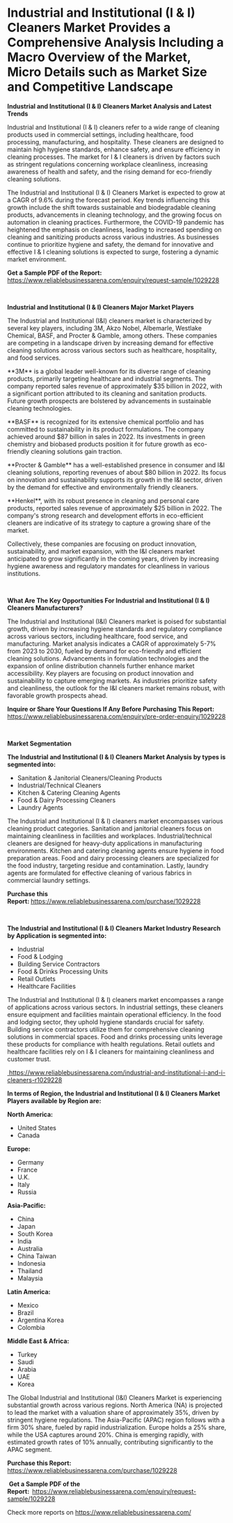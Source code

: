 <p><h1>Industrial and Institutional (I & I) Cleaners Market Provides a Comprehensive Analysis Including a Macro Overview of the Market, Micro Details such as Market Size and Competitive Landscape</h1></p><p><strong>Industrial and Institutional (I & I) Cleaners Market Analysis and Latest Trends</strong></p>
<p><p>Industrial and Institutional (I & I) cleaners refer to a wide range of cleaning products used in commercial settings, including healthcare, food processing, manufacturing, and hospitality. These cleaners are designed to maintain high hygiene standards, enhance safety, and ensure efficiency in cleaning processes. The market for I & I cleaners is driven by factors such as stringent regulations concerning workplace cleanliness, increasing awareness of health and safety, and the rising demand for eco-friendly cleaning solutions.</p><p>The Industrial and Institutional (I & I) Cleaners Market is expected to grow at a CAGR of 9.6% during the forecast period. Key trends influencing this growth include the shift towards sustainable and biodegradable cleaning products, advancements in cleaning technology, and the growing focus on automation in cleaning practices. Furthermore, the COVID-19 pandemic has heightened the emphasis on cleanliness, leading to increased spending on cleaning and sanitizing products across various industries. As businesses continue to prioritize hygiene and safety, the demand for innovative and effective I & I cleaning solutions is expected to surge, fostering a dynamic market environment.</p></p>
<p><strong>Get a Sample PDF of the Report:&nbsp;</strong> <a href="https://www.reliablebusinessarena.com/enquiry/request-sample/1029228?utm_campaign=2746&utm_medium=2&utm_source=Github&utm_content=ia&utm_term=21032025&utm_id=industrial-and-institutional-i-i-cleaners">https://www.reliablebusinessarena.com/enquiry/request-sample/1029228</a></p>
<p>&nbsp;</p>
<p><strong>Industrial and Institutional (I & I) Cleaners Major Market Players</strong></p>
<p><p>The Industrial and Institutional (I&I) cleaners market is characterized by several key players, including 3M, Akzo Nobel, Albemarle, Westlake Chemical, BASF, and Procter & Gamble, among others. These companies are competing in a landscape driven by increasing demand for effective cleaning solutions across various sectors such as healthcare, hospitality, and food services.</p><p>**3M** is a global leader well-known for its diverse range of cleaning products, primarily targeting healthcare and industrial segments. The company reported sales revenue of approximately $35 billion in 2022, with a significant portion attributed to its cleaning and sanitation products. Future growth prospects are bolstered by advancements in sustainable cleaning technologies.</p><p>**BASF** is recognized for its extensive chemical portfolio and has committed to sustainability in its product formulations. The company achieved around $87 billion in sales in 2022. Its investments in green chemistry and biobased products position it for future growth as eco-friendly cleaning solutions gain traction.</p><p>**Procter & Gamble** has a well-established presence in consumer and I&I cleaning solutions, reporting revenues of about $80 billion in 2022. Its focus on innovation and sustainability supports its growth in the I&I sector, driven by the demand for effective and environmentally friendly cleaners.</p><p>**Henkel**, with its robust presence in cleaning and personal care products, reported sales revenue of approximately $25 billion in 2022. The company's strong research and development efforts in eco-efficient cleaners are indicative of its strategy to capture a growing share of the market.</p><p>Collectively, these companies are focusing on product innovation, sustainability, and market expansion, with the I&I cleaners market anticipated to grow significantly in the coming years, driven by increasing hygiene awareness and regulatory mandates for cleanliness in various institutions.</p></p>
<p>&nbsp;</p>
<p><strong>What Are The Key Opportunities For Industrial and Institutional (I & I) Cleaners Manufacturers?</strong></p>
<p><p>The Industrial and Institutional (I&I) Cleaners market is poised for substantial growth, driven by increasing hygiene standards and regulatory compliance across various sectors, including healthcare, food service, and manufacturing. Market analysis indicates a CAGR of approximately 5-7% from 2023 to 2030, fueled by demand for eco-friendly and efficient cleaning solutions. Advancements in formulation technologies and the expansion of online distribution channels further enhance market accessibility. Key players are focusing on product innovation and sustainability to capture emerging markets. As industries prioritize safety and cleanliness, the outlook for the I&I cleaners market remains robust, with favorable growth prospects ahead.</p></p>
<p><strong>Inquire or Share Your Questions If Any Before Purchasing This Report:</strong> <a href="https://www.reliablebusinessarena.com/enquiry/pre-order-enquiry/1029228?utm_campaign=2746&utm_medium=2&utm_source=Github&utm_content=ia&utm_term=21032025&utm_id=industrial-and-institutional-i-i-cleaners">https://www.reliablebusinessarena.com/enquiry/pre-order-enquiry/1029228</a></p>
<p>&nbsp;</p>
<p><strong>Market Segmentation</strong></p>
<p><strong>The Industrial and Institutional (I & I) Cleaners Market Analysis by types is segmented into:</strong></p>
<p><ul><li>Sanitation & Janitorial Cleaners/Cleaning Products</li><li>Industrial/Technical Cleaners</li><li>Kitchen & Catering Cleaning Agents</li><li>Food & Dairy Processing Cleaners</li><li>Laundry Agents</li></ul></p>
<p><p>The Industrial and Institutional (I & I) cleaners market encompasses various cleaning product categories. Sanitation and janitorial cleaners focus on maintaining cleanliness in facilities and workplaces. Industrial/technical cleaners are designed for heavy-duty applications in manufacturing environments. Kitchen and catering cleaning agents ensure hygiene in food preparation areas. Food and dairy processing cleaners are specialized for the food industry, targeting residue and contamination. Lastly, laundry agents are formulated for effective cleaning of various fabrics in commercial laundry settings.</p></p>
<p><strong>Purchase this Report:&nbsp;</strong><a href="https://www.reliablebusinessarena.com/purchase/1029228?utm_campaign=2746&utm_medium=2&utm_source=Github&utm_content=ia&utm_term=21032025&utm_id=industrial-and-institutional-i-i-cleaners">https://www.reliablebusinessarena.com/purchase/1029228</a></p>
<p>&nbsp;</p>
<p><strong>The Industrial and Institutional (I & I) Cleaners Market Industry Research by Application is segmented into:</strong></p>
<p><ul><li>Industrial</li><li>Food & Lodging</li><li>Building Service Contractors</li><li>Food & Drinks Processing Units</li><li>Retail Outlets</li><li>Healthcare Facilities</li></ul></p>
<p><p>The Industrial and Institutional (I & I) cleaners market encompasses a range of applications across various sectors. In industrial settings, these cleaners ensure equipment and facilities maintain operational efficiency. In the food and lodging sector, they uphold hygiene standards crucial for safety. Building service contractors utilize them for comprehensive cleaning solutions in commercial spaces. Food and drinks processing units leverage these products for compliance with health regulations. Retail outlets and healthcare facilities rely on I & I cleaners for maintaining cleanliness and customer trust.</p></p>
<p><a href="https://www.reliablebusinessarena.com/industrial-and-institutional-i-and-i-cleaners-r1029228?utm_campaign=2746&utm_medium=2&utm_source=Github&utm_content=ia&utm_term=21032025&utm_id=industrial-and-institutional-i-i-cleaners">&nbsp;https://www.reliablebusinessarena.com/industrial-and-institutional-i-and-i-cleaners-r1029228</a></p>
<p><strong>In terms of Region, the Industrial and Institutional (I & I) Cleaners Market Players available by Region are:</strong></p>
<p>
    <p> <strong> North America: </strong>
        <ul>
            <li>United States</li>
            <li>Canada</li>
        </ul>
        </p> 
    <p> <strong> Europe: </strong>
        <ul>
            <li>Germany</li>
            <li>France</li>
            <li>U.K.</li>
            <li>Italy</li>
            <li>Russia</li>
        </ul>
        </p> 
    <p> <strong> Asia-Pacific: </strong>
        <ul>
            <li>China</li>
            <li>Japan</li>
            <li>South Korea</li>
            <li>India</li>
            <li>Australia</li>
            <li>China Taiwan</li>
            <li>Indonesia</li>
            <li>Thailand</li>
            <li>Malaysia</li>
        </ul>
        </p> 
    <p> <strong> Latin America: </strong>
        <ul>
            <li>Mexico</li>
            <li>Brazil</li>
            <li>Argentina Korea</li>
            <li>Colombia</li>
        </ul>
        </p> 
    <p> <strong> Middle East & Africa: </strong>
        <ul>
            <li>Turkey</li>
            <li>Saudi</li>
            <li>Arabia</li>
            <li>UAE</li>
            <li>Korea</li>
        </ul>
    </p>
    </p>
<p><p>The Global Industrial and Institutional (I&I) Cleaners Market is experiencing substantial growth across various regions. North America (NA) is projected to lead the market with a valuation share of approximately 35%, driven by stringent hygiene regulations. The Asia-Pacific (APAC) region follows with a firm 30% share, fueled by rapid industrialization. Europe holds a 25% share, while the USA captures around 20%. China is emerging rapidly, with estimated growth rates of 10% annually, contributing significantly to the APAC segment.</p></p>
<p><strong>Purchase this Report: </strong><a href="https://www.reliablebusinessarena.com/purchase/1029228?utm_campaign=2746&utm_medium=2&utm_source=Github&utm_content=ia&utm_term=21032025&utm_id=industrial-and-institutional-i-i-cleaners">https://www.reliablebusinessarena.com/purchase/1029228</a></p>
<p>&nbsp;<strong>Get a Sample PDF of the Report:&nbsp;&nbsp;</strong><a href="https://www.reliablebusinessarena.com/enquiry/request-sample/1029228?utm_campaign=2746&utm_medium=2&utm_source=Github&utm_content=ia&utm_term=21032025&utm_id=industrial-and-institutional-i-i-cleaners">https://www.reliablebusinessarena.com/enquiry/request-sample/1029228</a></p>
<p><strong></strong></p>
<p>Check more reports on <a href="https://www.reliablebusinessarena.com/?utm_campaign=2746&utm_medium=2&utm_source=Github&utm_content=ia&utm_term=21032025&utm_id=industrial-and-institutional-i-i-cleaners">https://www.reliablebusinessarena.com/</a></p>